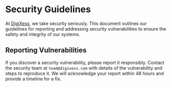 # Security Guidelines

At [DigiXess](https://www.digixess.com), we take security seriously. This document outlines our guidelines for reporting and addressing security vulnerabilities to ensure the safety and integrity of our systems.

## Reporting Vulnerabilities

If you discover a security vulnerability, please report it responsibly. Contact the security team at `team@digixess.com` with details of the vulnerability and steps to reproduce it. We will acknowledge your report within 48 hours and provide a timeline for a fix.
